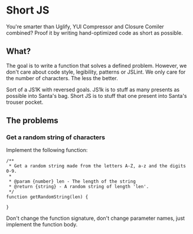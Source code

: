 # Short JS

You're smarter than Uglify, YUI Compressor and Closure Comiler combined? Proof it by writing hand-optimized code as short as possible.

## What?

The goal is to write a function that solves a defined problem. However, we don't care about code style, legibility, patterns or JSLint. We only care for the number of characters. The less the better.

Sort of a JS1K with reversed goals. JS1k is to stuff as many presents as possible into Santa's bag. Short JS is to stuff that one present into Santa's trouser pocket.

## The problems

### Get a random string of characters

Implement the following function:

    /**
     * Get a random string made from the letters A-Z, a-z and the digits 0-9.
     *
     * @param {number} len - The length of the string
     * @return {string} - A random string of length 'len'.
     */
    function getRandomString(len) {

    }

Don't change the function signature, don't change parameter names, just implement the function body.
